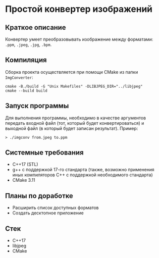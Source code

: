 # Простой конвертер изображений
## Краткое описание
Конвертер умеет преобразовывать изображение между форматами: `.ppm`, `.jpeg`, `.jpg`, `.bpm`.
## Компиляция
Сборка проекта осуществляется при помощи CMake из папки `ImgConverter`:
```
cmake -B./build -G "Unix Makefiles" -DLIBJPEG_DIR="../libjpeg"
cmake --build build
```
## Запуск программы
Для выполнения программы, необходимо в качестве аргументов передать входной файл (тот, который будет конвертироваться) и выходной файл (в который будет записан результат). Пример:
```
> ./imgconv from.jpeg to.ppm
```
## Системные требования
* C++17 (STL)
* g++ с поддержкой 17-го стандарта (также, возможно применения иных компиляторов C++ с поддержкой необходимого стандарта)
* CMake 3.11
## Планы по доработке
* Расширить список доступных форматов
* Создать десктопное приложение
## Стек
* C++17
* libjpeg
* CMake

